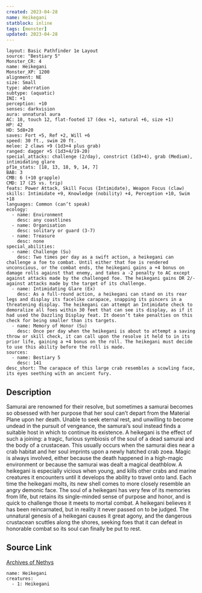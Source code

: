 ```yaml
---
created: 2023-04-28
name: Heikegani
statblock: inline
tags: [monster]
updated: 2023-04-28
---
```

```statblock
layout: Basic Pathfinder 1e Layout
source: "Bestiary 5"
Monster_CR: 4
name: Heikegani
Monster_XP: 1200
alignment: NE
size: Small
type: aberration
subtype: (aquatic)
INI: +1
perception: +10
senses: darkvision
aura: unnatural aura
AC: 18, touch 12, flat-footed 17 (dex +1, natural +6, size +1)
HP: 42
HD: 5d8+20
saves: Fort +5, Ref +2, Will +6
speed: 30 ft., swim 20 ft.
melee: 2 claws +9 (1d3+4 plus grab)
ranged: dagger +5 (1d3+4/19-20)
special_attacks: challenge (2/day), constrict (1d3+4), grab (Medium), intimidating glare
pf1e_stats: [18, 13, 18, 9, 14, 7]
BAB: 3
CMB: 6 (+10 grapple)
CMD: 17 (25 vs. trip)
feats: Power Attack, Skill Focus (Intimidate), Weapon Focus (claw)
skills: Intimidate +9, Knowledge (nobility) +4, Perception +10, Swim +18
languages: Common (can’t speak)
ecology:
  - name: Environment
    desc: any coastlines
  - name: Organisation
    desc: solitary or guard (3-7)
  - name: Treasure
    desc: none
special_abilities:
  - name: Challenge (Su)
    desc: Two times per day as a swift action, a heikegani can challenge a foe to combat. Until either that foe is rendered unconscious, or the combat ends, the heikegani gains a +4 bonus on damage rolls against that enemy, and takes a -2 penalty to AC except against attacks made by the challenged foe. The heikegani gains DR 2/- against attacks made by the target of its challenge.
  - name: Intimidating Glare (Ex)
    desc: As a full-round action, a heikegani can stand on its rear legs and display its facelike carapace, snapping its pincers in a threatening display. The heikegani can attempt an Intimidate check to demoralize all foes within 30 feet that can see its display, as if it had used the Dazzling Display feat. It doesn’t take penalties on this check for being smaller than its targets.
  - name: Memory of Honor (Su)
    desc: Once per day when the heikegani is about to attempt a saving throw or skill check, it can call upon the resolve it held to in its prior life, gaining a +4 bonus on the roll. The heikegani must decide to use this ability before the roll is made.
sources:
  - name: Bestiary 5
    desc: 141
desc_short: The carapace of this large crab resembles a scowling face, its eyes seething with an ancient fury.
```
## Description
Samurai are renowned for their resolve, but sometimes a samurai becomes so obsessed with her purpose that her soul can’t depart from the Material Plane upon her death. Unable to seek eternal rest, and unwilling to become undead in the pursuit of vengeance, the samurai’s soul instead finds a suitable host in which to continue its existence. A heikegani is the effect of such a joining: a tragic, furious symbiosis of the soul of a dead samurai and the body of a crustacean. This usually occurs when the samurai dies near a crab habitat and her soul imprints upon a newly hatched crab zoea. Magic is always involved, either because the death happened in a high-magic environment or because the samurai was dealt a magical deathblow. A heikegani is especially vicious when young, and kills other crabs and marine creatures it encounters until it develops the ability to travel onto land. Each time the heikegani molts, its new shell comes to more closely resemble an angry demonic face.
 The soul of a heikegani has very few of its memories from life, but retains its single-minded sense of purpose and honor, and is quick to challenge those it meets to mortal combat. A heikegani believes it has been reincarnated, but in reality it never passed on to be judged. The unnatural genesis of a heikegani causes it great agony, and the dangerous crustacean scuttles along the shores, seeking foes that it can defeat in honorable combat so its soul can finally be put to rest.
## Source Link
[Archives of Nethys](https://aonprd.com/MonsterDisplay.aspx?ItemName=Heikegani)
```encounter-table
name: Heikegani
creatures:
  - 1: Heikegani
```
